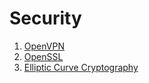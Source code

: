 # Security

1. [OpenVPN](OpenVPN.md)
2. [OpenSSL](https://www.openssl.org/)
3. [Elliptic Curve Cryptography](elliptic-curve-cryptography/)
